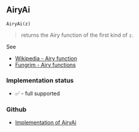 ## AiryAi

```
AiryAi(z)
```

> returns the Airy function of the first kind of `z`.

See
* [Wikipedia - Airy function](https://en.wikipedia.org/wiki/Airy_function)
* [Fungrim - Airy functions](http://fungrim.org/topic/Airy_functions/)







### Implementation status

* &#x2705; - full supported

### Github

* [Implementation of AiryAi](https://github.com/axkr/symja_android_library/blob/master/symja_android_library/matheclipse-core/src/main/java/org/matheclipse/core/builtin/BesselFunctions.java#L67) 
